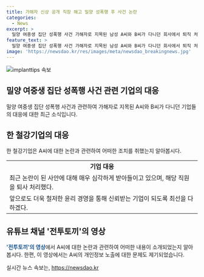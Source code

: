 ```yaml
---
title: 가해자 신상 공개 직장 해고 밀양 성폭행 후 사건 논란
categories:
  - News
excerpt: >
  밀양 여중생 집단 성폭행 사건 가해자로 지목된 남성 A씨와 B씨가 다니던 회사에서 퇴직 처리됐다. 그들의 신상 정보가 유튜브 채널을 통해 폭로된 가운데, 해당 기업들은 사회적 책임을 다하고 신뢰받는 기업으로 남기 위해 노력하겠다고 밝혔다. 2004년 발생한 밀양 집단 성폭행 사건의 가해자들은 형사 처벌을 받지 않아 국민적 공분을 샀으며, 관련된 인물들은 공식적인 사과를 했다.
feature_text: >
  밀양 여중생 집단 성폭행 사건 가해자로 지목된 남성 A씨와 B씨가 다니던 회사에서 퇴직 처리됐다. 그들의 신상 정보가 유튜브 채널을 통해 폭로된 가운데, 해당 기업들은 사회적 책임을 다하고 신뢰받는 기업으로 남기 위해 노력하겠다고 밝혔다. 2004년 발생한 밀양 집단 성폭행 사건의 가해자들은 형사 처벌을 받지 않아 국민적 공분을 샀으며, 관련된 인물들은 공식적인 사과를 했다.
image: 'https://newsdao.kr/res/images/meta/newsdao_breakingnews.jpg'
---
```


<p><img src="https://newsdao.kr/res/images/meta/newsdao_breakingnews.jpg" alt="implanttips 속보" /></p>

<h2 data-ke-size="size26">밀양 여중생 집단 성폭행 사건 관련 기업의 대응</h2>

<p data-ke-size="size16">밀양 여중생 집단 성폭행 사건과 관련하여 가해자로 지목된 A씨와 B씨가 다니던 기업들의 대응에 대한 최근 소식입니다.</p>

<h2 data-ke-size="size23">한 철강기업의 대응</h2>

<p data-ke-size="size16">한 철강기업은 A씨에 대한 논란과 관련하여 어떠한 조치를 취했는지 알아봅시다.</p>

<table>
    <tr>
        <td style="text-align: center; height: 17px;"><b>기업 대응</b></td>
    </tr>
    <tr>
        <td>최근 논란이 된 사안에 대해 매우 심각하게 받아들이고 있으며, 해당 직원을 퇴사 처리했다.</td>
    </tr>
    <tr>
        <td>앞으로도 더욱 철저한 윤리 경영을 통해 신뢰받는 기업이 되도록 최선을 다하겠다.</td>
    </tr>
</table>

<h2 data-ke-size="size23">유튜브 채널 '전투토끼'의 영상</h2>

<p data-ke-size="size16"><b><span style="color: #1a5490;">'전투토끼'의 영상</span></b>에서 A씨에 대한 논란과 관련하여 어떠한 내용이 소개되었는지 알아봅시다. 한편, 이 영상에서는 A씨의 개인정보 노출에 대한 문제도 제기되었습니다.</p>
실시간 뉴스 속보는, <a href="https://newsdao.kr" rel="dofollow">https://newsdao.kr</a>


